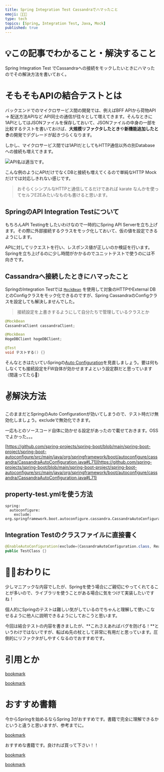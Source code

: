 ```yaml
---
title: Spring Integration Test Cassandraでハマったこと
emoji: 🧑🏻‍💻
type: tech
topics: [Spring, Integration Test, Java, Mock]
published: true
---
```



# 💡この記事でわかること・解決すること


Spring Integration Test でCassandraへの接続をモックしたいときにハマったのでその解決方法を書いておく。


# そもそもAPIの結合テストとは


バックエンドでのマイクロサービス間の開発では、例えばBFF APIから荷物API → 配送方法APIなど API同士の通信が往々として増えてきます。そんなときに1APIとしてはJSONファイルを保存しておいて、JSONファイルの中身の一部を比較するテストを書いておけば、**大規模リファクタしたとき**や**新機能追加したとき**の開発でデグレードが起きづらくなります。


しかし、マイクロサービス間では1APIだとしてもHTTP通信以外の別Databaseへの接続も増えてきます。


![API名は適当です。](https://prod-files-secure.s3.us-west-2.amazonaws.com/9e336906-7501-43c0-b5aa-de1ca211a16c/93524988-7edd-47e5-9cf7-c49ead5d13ed/Untitled.png?X-Amz-Algorithm=AWS4-HMAC-SHA256&X-Amz-Content-Sha256=UNSIGNED-PAYLOAD&X-Amz-Credential=ASIAZI2LB4667WC7SFLE%2F20250204%2Fus-west-2%2Fs3%2Faws4_request&X-Amz-Date=20250204T002109Z&X-Amz-Expires=3600&X-Amz-Security-Token=IQoJb3JpZ2luX2VjEAcaCXVzLXdlc3QtMiJIMEYCIQC%2F%2FHG9gUGpBGyZTyU3fOWqha85rVDy1XZJQDBdbPteAwIhALruP9N34rNutllW%2BlGGHppTnsBWyKAe2cly8U%2BDUgi4Kv8DCCAQABoMNjM3NDIzMTgzODA1IgztMFl0gFqVx1IL4T8q3AN8WTPYeU7Apn5gxgFSB6Y5keTtiXPkuq07wq7narYhIfSFiifFGRvL35%2BsOgtjXVEg3a4%2BS%2Fqptnf%2FhsqqxPMga02eF1Gz5BFnrHYdweuzmLwgJq5Nifuij%2BT7sinwRuhURF0CsrPdXBVmKHbgbn3S0ejT0NLGNMHljqEcYqvidP6c92flbP0hmACRdg6PtfeRj0tUPMBcniXlCfO9%2B9%2Fjp3wYzJoMlAnB%2FA3suIptzwKepBhh1PdyNiIfJLU9S3g%2BSsfrW1wBDZ911Td9wMsEJMhkEJaEamYSTcIMBR7ePqOPNwe0PSrMQ1wuYkIFaqxdPAcbXzq%2BEMhZvlZzs7USckz2%2B7Z5WNo4Lwe8oZleCjc7z6y1JddLP50kZnoWgXYP1WhyEr19uvRGIKmnRIIXcfZpFa8%2BxwWIRc4xNsxdpC4Wa8mi0TlTiPlH7UM4kQrVtbI3%2FtDmIxTKpLNcA9xUh7oNP07vHIkeNYOv7YCJSs%2B5qAZ1zYrCofJFzFVlFWe%2BXDGH5oTnM%2BtbGH7nf%2FGOdffOt2ZaUzWPBFmT4l23Guu751LMMBSK8mYllDT7iu37JM%2BXGWFNkMR6ZHRPX1jXxCbUCgWwQPtNqwK8l8%2Fj74jq2bkrh%2BsbmNSDNzD1lIW9BjqkAWJq38BKbY8UchAVZmEZ%2BZVhRPW0g08Fvq5Uxk5UPuf30iN5G5fOSc4TdLbyzwIignfnMMu2EY5XO0HjVGqIoW6CFTmbHHb9cetQynvDQ%2B323e7fwx09kCRPZRn9%2F0tlVUsEEWVwxwoxymRXNNYKUyLPhoaVWepO7ilIRciLsbU5jiLn2q7KX2%2FgfX7BoHMHrQ8gYYeqE952NADM%2FZmQcsoODo61&X-Amz-Signature=b7c2bdde49cb471f44d5a29e1b2b6aba38155db3885b2c54ee0e3a6f45b0f59e&X-Amz-SignedHeaders=host&x-id=GetObject)


こんな例のようにAPIだけでなくDBと接続も増えてくるので単純なHTTP Mockだけでは対応しきれない感じです。

> おそらくシンプルなHTTPと通信してるだけであれば karate なんかを使ってセルフE2Eみたいなものも書けると思います。

## SpringのAPI Integration Testについて


もちろんAPI Testingをしたいわけなので一時的にSpring API Serverを立ち上げます。その際に外部接続するクラスをモック化しておいて、仮の値を設定できるようにします。


APIに対してリクエストを行い、レスポンス値が正しいのか検証を行います。Springを立ち上げるのに少し時間がかかるのでユニットテストで使うのには不向きです。


## Cassandraへ接続したときにハマったこと


SpringのIntegration Testでは [`MockBean`](https://dawaan.com/mockbean-vs-mock/) を使用して対象のHTTPやExternal DBとのConfigクラスをモック化できるのですが、Spring CassandraのConfigクラスを設定しても解決しませんでした。

> 接続設定を上書きするようにして自分たちで管理しているクラスとか

```java
@MockBean
CassandraClient cassandraClient;

@MockBean
HogeDBClient hogeDBClient;

@Test
void テストする() {}
```


そんなときはたいていSpringの[Auto Configuration](https://qiita.com/kazuki43zoo/items/8645d9765edd11c6f1dd)を見直しましょう。要は何もしなくても接続設定をFW自体が効かせますよという設定群だと思っています（間違ってたら🙏）


# ✌️解決方法


このままだとSpringのAuto Configurationが効いてしまうので、テスト時だけ無効化しましょう。excludeで無効化できます。


一応もとのソースコード自体に効かせる設定があったので載せておきます。OSSでよかった。。。


[https://github.com/spring-projects/spring-boot/blob/main/spring-boot-project/spring-boot-autoconfigure/src/main/java/org/springframework/boot/autoconfigure/cassandra/CassandraAutoConfiguration.java#L71](https://github.com/spring-projects/spring-boot/blob/main/spring-boot-project/spring-boot-autoconfigure/src/main/java/org/springframework/boot/autoconfigure/cassandra/CassandraAutoConfiguration.java#L71)


## property-test.ymlを使う方法


```text
spring:
  autoconfigure:
    exclude: org.springframework.boot.autoconfigure.cassandra.CassandraAutoConfiguration
```


## Integration Testのクラスファイルに直接書く


```java
@EnableAutoConfiguration(exclude={CassandraAutoConfiguration.class, ReactiveCassandraConfig.class})
public TestClass {}
```


# 🏌️‍♂️おわりに


少しマニアックな内容でしたが、Springを使う場合にご親切にやってくれてることが多いので、ライブラリを使うことがある場合に気をつけて実装したいですね！


個人的にSpringのテストは難しい気がしているのでちゃんと理解して使いこなせるように他人に説明できるようにしておこうと思います。


今回は結合テストの内容を書きましたが、**これさえあればバグを防げる！**というわけではないですが、転ばぬ先の杖として非常に有用だと思っています。圧倒的にリファクタがしやすくなるのでおすすめです。


# 引用とか


[bookmark](https://spring.pleiades.io/spring-boot/docs/2.1.4.RELEASE/reference/html/using-boot-auto-configuration.html#:~:text=%E4%B8%8D%E8%A6%81%E3%81%AA%E7%89%B9%E5%AE%9A%E3%81%AE%E8%87%AA%E5%8B%95%E6%A7%8B%E6%88%90%E3%82%AF%E3%83%A9%E3%82%B9%E3%81%8C%E9%81%A9%E7%94%A8%E3%81%95%E3%82%8C%E3%81%A6%E3%81%84%E3%82%8B%E5%A0%B4%E5%90%88%E3%81%AF%E3%80%81%E6%AC%A1%E3%81%AE%E4%BE%8B%E3%81%AB%E7%A4%BA%E3%81%99%E3%82%88%E3%81%86%E3%81%AB%E3%80%81%40EnableAutoConfiguration%C2%A0%E3%81%AE%20exclude%20%E5%B1%9E%E6%80%A7%E3%82%92%E4%BD%BF%E7%94%A8%E3%81%97%E3%81%A6%E7%84%A1%E5%8A%B9%E3%81%AB%E3%81%99%E3%82%8B%E3%81%93%E3%81%A8%E3%81%8C%E3%81%A7%E3%81%8D%E3%81%BE%E3%81%99%E3%80%82)


[bookmark](https://github.com/spring-projects/spring-boot/blob/main/spring-boot-project/spring-boot-autoconfigure/src/main/java/org/springframework/boot/autoconfigure/cassandra/CassandraAutoConfiguration.java#L71)


# おすすめ書籍


今からSpringを始めるならSpring 3がおすすめです。書籍で完全に理解できるかというと違うと思いますが、参考までに。


[bookmark](https://amzn.to/3WXqhzq)


おすすめな書籍です。良ければ買って下さい！！


[bookmark](https://amzn.to/3YjUqtO)


[bookmark](https://amzn.to/3kZ9TkK)

